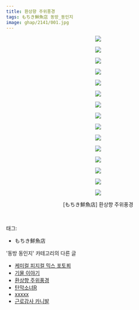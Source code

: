 ```yaml
---
title: 환상향 주위풍경
tags: もちき鮮魚店 동방_동인지
image: ghap/2141/001.jpg
---
```

<div class="article">
<p style="text-align: center; clear: none; float: none;"><img src="{{ site.nasurl }}/ghap/2141/001.jpg"/></p>
<p style="text-align: center; clear: none; float: none;"><img src="{{ site.nasurl }}/ghap/2141/002.jpg"/></p>
<p style="text-align: center; clear: none; float: none;"><img src="{{ site.nasurl }}/ghap/2141/003.jpg"/></p>
<p style="text-align: center; clear: none; float: none;"><img src="{{ site.nasurl }}/ghap/2141/004.jpg"/></p>
<p style="text-align: center; clear: none; float: none;"><img src="{{ site.nasurl }}/ghap/2141/005.jpg"/></p>
<p style="text-align: center; clear: none; float: none;"><img src="{{ site.nasurl }}/ghap/2141/006.jpg"/></p>
<p style="text-align: center; clear: none; float: none;"><img src="{{ site.nasurl }}/ghap/2141/007.jpg"/></p>
<p style="text-align: center; clear: none; float: none;"><img src="{{ site.nasurl }}/ghap/2141/008.jpg"/></p>
<p style="text-align: center; clear: none; float: none;"><img src="{{ site.nasurl }}/ghap/2141/009.jpg"/></p>
<p style="text-align: center; clear: none; float: none;"><img src="{{ site.nasurl }}/ghap/2141/010.jpg"/></p>
<p style="text-align: center; clear: none; float: none;"><img src="{{ site.nasurl }}/ghap/2141/011.jpg"/></p>
<p style="text-align: center; clear: none; float: none;"><img src="{{ site.nasurl }}/ghap/2141/012.jpg"/></p>
<p style="text-align: center; clear: none; float: none;"><img src="{{ site.nasurl }}/ghap/2141/013.jpg"/></p>
<p style="text-align: center; clear: none; float: none;"><img src="{{ site.nasurl }}/ghap/2141/014.jpg"/></p>
<p style="text-align: center; clear: none; float: none;"><img src="{{ site.nasurl }}/ghap/2141/015.jpg"/></p>
<p style="text-align: center; clear: none; float: none;">[もちき鮮魚店] 환상향 주위풍경</p>
<p><br/></p>
</div><div class="tagTrail">
<p>태그: </p>
<ul>
<li>もちき鮮魚店</li>
</ul>
</div><div class="another">
<p>'동방 동인지' 카테고리의 다른 글</p>
<ul>
<li><a href="/2016-09-12-ghap_2144">케미컬 피지컬 믹스 포토푀</a></li>
<li><a href="/2016-09-12-ghap_2142">기물 이야기</a></li>
<li><a href="/2016-09-12-ghap_2141">환상향 주위풍경</a></li>
<li><a href="/2016-09-12-ghap_2140">탄막소녀R</a></li>
<li><a href="/2016-09-12-ghap_2139">xxxxx</a></li>
<li><a href="/2016-09-12-ghap_2138">근로감사 카니발</a></li>
</ul>
</div><div class="cb_module cb_fluid">
<div class="cb_wrt cb_profile">
</div><!-- commentList close -->
</div>